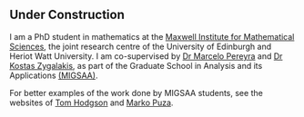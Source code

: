 ## Under Construction

I am a PhD student in mathematics at the [Maxwell Institute for Mathematical Sciences](http://maxwell.ac.uk/), the joint research centre of the University of Edinburgh and Heriot Watt University.  I am co-supervised by [Dr Marcelo Pereyra](http://www.macs.hw.ac.uk/~mp71/) and [Dr Kostas Zygalakis](https://www.maths.ed.ac.uk/school-of-mathematics/people?person=506), as part of the Graduate School in Analysis and its Applications [(MIGSAA)](http://maxwell.ac.uk/migsaa/).

For better examples of the work done by MIGSAA students, see the websites of [Tom Hodgson](https://tom271.github.io) and [Marko Puza](http://goatleaps.xyz).
